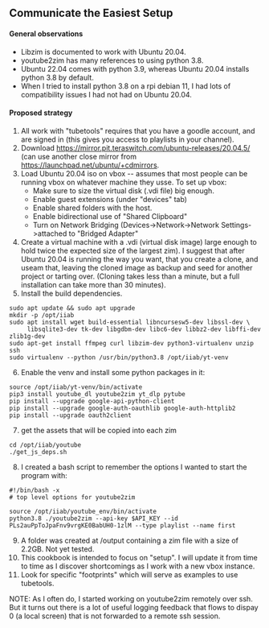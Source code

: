 ## Communicate the Easiest Setup
#### General observations
* Libzim is documented to work with Ubuntu 20.04.
* youtube2zim has many references to using python 3.8.
* Ubuntu 22.04 comes with python 3.9, whereas Ubuntu 20.04 installs python 3.8 by default.
* When I tried to install python 3.8 on a rpi debian 11, I had lots of compatibility issues I had not had on Ubuntu 20.04.

#### Proposed strategy
1. All work with "tubetools" requires that you have a goodle account, and are signed in (this gives you access to playlists in your channel).
1. Download https://mirror.pit.teraswitch.com/ubuntu-releases/20.04.5/ (can use another close mirror from https://launchpad.net/ubuntu/+cdmirrors.
1. Load Ubuntu 20.04 iso on vbox -- assumes that most people can be running vbox on whatever machine they usse. To set up vbox:
    * Make sure to size the virtual disk (.vdi file) big enough.
    * Enable guest extensions (under "devices" tab)
    * Enable shared folders with the host.
    * Enable bidirectional use of "Shared Clipboard"
    * Turn on Network Bridging (Devices->Network->Network Settings->attached to "Bridged Adapter"
4. Create a virtual machine with a .vdi (virtual disk image) large enough to hold twice the expected size of the largest zim). I suggest that after Ubuntu 20.04 is running the way you want, that you create a clone, and useam that, leaving the cloned image as backup and seed for another project or tarting over. (Cloning takes less than a minute, but a full installation can take more than 30 minutes).
5. Install the build dependencies.

```
sudo apt update && sudo apt upgrade
mkdir -p /opt/iiab
sudo apt install wget build-essential libncursesw5-dev libssl-dev \
     libsqlite3-dev tk-dev libgdbm-dev libc6-dev libbz2-dev libffi-dev zlib1g-dev
sudo apt-get install ffmpeg curl libzim-dev python3-virtualenv unzip ssh
sudo virtualenv --python /usr/bin/python3.8 /opt/iiab/yt-venv
```
6. Enable the venv and install some python packages in it:
```
source /opt/iiab/yt-venv/bin/activate
pip3 install youtube_dl youtube2zim yt_dlp pytube
pip install --upgrade google-api-python-client
pip install --upgrade google-auth-oauthlib google-auth-httplib2
pip install --upgrade oauth2client
```
7. get the assets that will be copied into each zim
```
cd /opt/iiab/youtube
./get_js_deps.sh
```
8. I created a bash script to remember the options I wanted to start the program with:
```
#!/bin/bash -x
# top level options for youtube2zim

source /opt/iiab/youtube_env/bin/activate
python3.8 ./youtube2zim --api-key $API_KEY --id PLs2auPpToJpaFnv9vrgKE0BabUH0-1zlM --type playlist --name first
```
9. A folder was created at /output containing a zim file with a size of 2.2GB. Not yet tested.
10. This cookbook is intended to focus on "setup". I will update it from time to time as I discover shortcomings as I work with a new vbox instance.
11. Look for specific "footprints" which will serve as examples to use tubetools.

NOTE: As I often do, I started working on youtube2zim remotely over ssh.  But it turns out there is a lot of useful logging feedback that flows to dispay 0 (a local screen) that is not forwarded to a remote ssh session.
